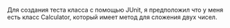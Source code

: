 Для создания теста класса с помощью JUnit, я предположил что у меня есть класс Calculator, который имеет метод для сложения двух чисел.
